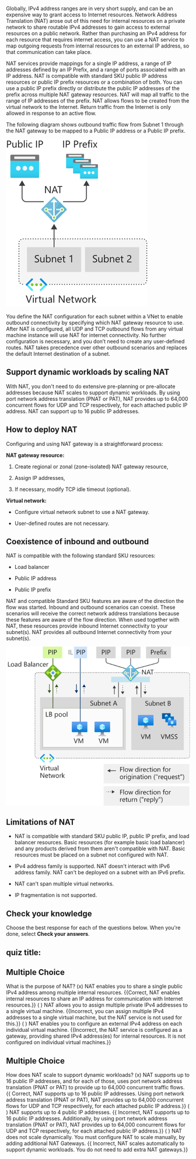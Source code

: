 

 

Globally, IPv4 address ranges are in very short supply, and can be an expensive way to grant access to Internet resources. Network Address Translation (NAT) arose out of this need for internal resources on a private network to share routable IPv4 addresses to gain access to external resources on a public network. Rather than purchasing an IPv4 address for each resource that requires internet access, you can use a NAT service to map outgoing requests from internal resources to an external IP address, so that communication can take place. 

NAT services provide mappings for a single IP address, a range of IP addresses defined by an IP Prefix, and a range of ports associated with an IP address. NAT is compatible with standard SKU public IP address resources or public IP prefix resources or a combination of both. You can use a public IP prefix directly or distribute the public IP addresses of the prefix across multiple NAT gateway resources. NAT will map all traffic to the range of IP addresses of the prefix. NAT allows flows to be created from the virtual network to the Internet. Return traffic from the Internet is only allowed in response to an active flow.

The following diagram shows outbound traffic flow from Subnet 1 through the NAT gateway to be mapped to a Public IP address or a Public IP prefix.


![NAT service provides internet connectivity for internal resources.](../media/nat-flow-map.png)

You define the NAT configuration for each subnet within a VNet to enable outbound connectivity by specifying which NAT gateway resource to use. After NAT is configured, all UDP and TCP outbound flows from any virtual machine instance will use NAT for internet connectivity. No further configuration is necessary, and you don’t need to create any user-defined routes. NAT takes precedence over other outbound scenarios and replaces the default Internet destination of a subnet.

## Support dynamic workloads by scaling NAT

With NAT, you don't need to do extensive pre-planning or pre-allocate addresses because NAT scales to support dynamic workloads. By using port network address translation (PNAT or PAT), NAT provides up to 64,000 concurrent flows for UDP and TCP respectively, for each attached public IP address. NAT can support up to 16 public IP addresses.

## How to deploy NAT

Configuring and using NAT gateway is a straightforward process:

**NAT gateway resource:**

1. Create regional or zonal (zone-isolated) NAT gateway resource,

2. Assign IP addresses,

3. If necessary, modify TCP idle timeout (optional). 

**Virtual network:**

- Configure virtual network subnet to use a NAT gateway.

- User-defined routes are not necessary.

## Coexistence of inbound and outbound

NAT is compatible with the following standard SKU resources:

- Load balancer

- Public IP address

- Public IP prefix

NAT and compatible Standard SKU features are aware of the direction the flow was started. Inbound and outbound scenarios can coexist. These scenarios will receive the correct network address translations because these features are aware of the flow direction. When used together with NAT, these resources provide inbound Internet connectivity to your subnet(s). NAT provides all outbound Internet connectivity from your subnet(s).

 

![Virtual Network NAT flow direction](../media/nat-flow-direction-inbound-outbound.png)

 

## Limitations of NAT

- NAT is compatible with standard SKU public IP, public IP prefix, and load balancer resources. Basic resources (for example basic load balancer) and any products derived from them aren't compatible with NAT. Basic resources must be placed on a subnet not configured with NAT.

- IPv4 address family is supported. NAT doesn't interact with IPv6 address family. NAT can't be deployed on a subnet with an IPv6 prefix.

- NAT can't span multiple virtual networks.

- IP fragmentation is not supported.


## Check your knowledge

Choose the best response for each of the questions below. When you're done, select **Check your answers**.

## quiz title:

## Multiple Choice 
What is the purpose of NAT?
(x) NAT enables you to share a single public IPv4 address among multiple internal resources. {{Correct, NAT enables internal resources to share an IP address for communication with Internet resources.}} 
( ) NAT allows you to assign multiple private IPv4 addresses to a single virtual machine. {{Incorrect, you can assign multiple IPv4 addresses to a single virtual machine, but the NAT service is not used for this.}} 
( ) NAT enables you to configure an external IPv4 address on each individual virtual machine. {{Incorrect, the NAT service is configured as a gateway, providing shared IPv4 address(es) for internal  resources. It is not configured on individual virtual machines.}}

## Multiple Choice 
How does NAT scale to support dynamic workloads?
(x) NAT supports up to 16 public IP addresses, and for each of those, uses port network address translation (PNAT or PAT) to provide up to 64,000 concurrent traffic flows. {{ Correct, NAT supports up to 16 public IP addresses. Using port network address translation (PNAT or PAT), NAT provides up to 64,000 concurrent flows for UDP and TCP respectively, for each attached public IP address.}} 
( ) NAT supports up to 4 public IP addresses. {{ Incorrect, NAT supports up to 16 public IP addresses. Additionally, by using port network address translation (PNAT or PAT), NAT provides up to 64,000 concurrent flows for UDP and TCP respectively, for each attached public IP address.}} 
( ) NAT does not scale dynamically. You must configure NAT to scale manually, by adding additional NAT Gateways. {{ Incorrect, NAT scales automatically to support dynamic workloads. You do not need to add extra NAT gateways.}}



